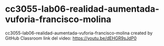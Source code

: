 # cc3055-lab06-realidad-aumentada-vuforia-francisco-molina
cc3055-lab06-realidad-aumentada-vuforia-francisco-molina created by GitHub Classroom
link del video: 
https://youtu.be/dEHGR9sJdP0
